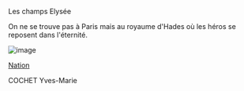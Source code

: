 Les champs Elysée

On ne se trouve pas à Paris mais au royaume d'Hades où les héros se reposent dans l'éternité.

![image](https://user-images.githubusercontent.com/115085398/196276083-a6b5a262-8c2e-44f3-a1d4-a964bbc46d1b.png)

[Nation](https://github.com/Doothrat/TP2-Labyrinthe/blob/main/nation.md)

COCHET Yves-Marie

